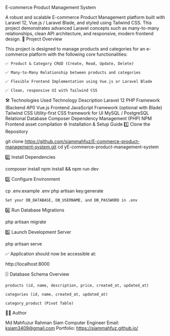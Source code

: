 E-commerce Product Management System

A robust and scalable E-commerce Product Management platform built with Laravel 12, Vue.js / Laravel Blade, and styled using Tailwind CSS. This project demonstrates advanced Laravel concepts such as many-to-many relationships, clean API architecture, and responsive, modern frontend design.
📖 Project Overview

This project is designed to manage products and categories for an e-commerce platform with the following core functionalities:

    ✅ Product & Category CRUD (Create, Read, Update, Delete)

    ✅ Many-to-Many Relationship between products and categories

    ✅ Flexible Frontend Implementation using Vue.js or Laravel Blade

    ✅ Clean, responsive UI with Tailwind CSS

🛠️ Technologies Used
Technology	Description
Laravel 12	PHP Framework (Backend API)
Vue.js	Frontend JavaScript Framework (optional with Blade)
Tailwind CSS	Utility-first CSS framework for UI
MySQL / PostgreSQL	Relational Database
Composer	Dependency Management (PHP)
NPM	Frontend asset compilation
⚙️ Installation & Setup Guide
1️⃣ Clone the Repository

git clone https://github.com/siammahfuz/E-commerce-product-management-system.git
cd yE-commerce-product-management-system

2️⃣ Install Dependencies

composer install
npm install && npm run dev

3️⃣ Configure Environment

cp .env.example .env
php artisan key:generate

    Set your DB_DATABASE, DB_USERNAME, and DB_PASSWORD in .env

4️⃣ Run Database Migrations

php artisan migrate

5️⃣ Launch Development Server

php artisan serve

✅ Application should now be accessible at:

http://localhost:8000

🗄️ Database Schema Overview

    products (id, name, description, price, created_at, updated_at)

    categories (id, name, created_at, updated_at)

    category_product (Pivot Table)
👨‍💻 Author

Md Mahfuzur Rahman Siam
Computer Engineer
Email: ksiam3409@gmail.com
Portfolio: https://siammahfuz.github.io/
